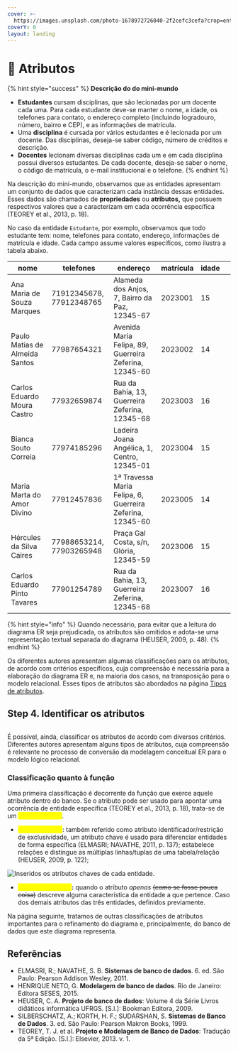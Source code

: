 ```yaml
---
cover: >-
  https://images.unsplash.com/photo-1678972726040-2f2cefc3cefa?crop=entropy&cs=tinysrgb&fm=jpg&ixid=MnwxOTcwMjR8MHwxfHJhbmRvbXx8fHx8fHx8fDE2Nzk0OTQ3ODE&ixlib=rb-4.0.3&q=80
coverY: 0
layout: landing
---
```


# 💪 Atributos

{% hint style="success" %}
**Descrição do do mini-mundo**

* **Estudantes** cursam disciplinas, que são lecionadas por um docente cada uma. Para cada estudante deve-se manter o nome, a idade, os telefones para contato, o endereço completo (incluindo logradouro, número, bairro e CEP), e as informações de matrícula.&#x20;
* Uma **disciplina** é cursada por vários estudantes e é lecionada por um docente. Das disciplinas, deseja-se saber código, número de créditos e descrição.
* **Docentes** lecionam diversas disciplinas cada um e em cada disciplina possui diversos estudantes. De cada docente, deseja-se saber o nome, o código de matrícula, o e-mail institucional e o telefone.
{% endhint %}

Na descrição do mini-mundo, observamos que as entidades apresentam um conjunto de dados que caracterizam cada instância dessas entidades. Esses dados são chamados de **propriedades** ou **atributos,** que possuem respectivos valores que a caracterizam em cada ocorrência específica (TEOREY et al., 2013, p. 18).

No caso da entidade `Estudante`, por exemplo, observamos que todo estudante tem: nome, telefones para contato, endereço, informações de matrícula e idade. Cada campo assume valores específicos, como ilustra a tabela abaixo.

<table><thead><tr><th>nome</th><th>telefones</th><th>endereço</th><th>matrícula</th><th data-type="number">idade</th><th data-hidden data-type="users" data-multiple></th></tr></thead><tbody><tr><td>Ana Maria de Souza Marques</td><td>71912345678, 77912348765</td><td>Alameda dos Anjos, 7, Bairro da Paz, 12345-67</td><td>2023001</td><td>15</td><td></td></tr><tr><td>Paulo Matias de Almeida Santos</td><td>77987654321</td><td>Avenida Maria Felipa, 89, Guerreira Zeferina, 12345-60</td><td>2023002</td><td>14</td><td></td></tr><tr><td>Carlos Eduardo Moura Castro</td><td>77932659874</td><td>Rua da Bahia, 13, Guerreira Zeferina, 12345-68</td><td>2023003</td><td>16</td><td></td></tr><tr><td>Bianca Souto Correia</td><td>77974185296</td><td>Ladeira Joana Angélica, 1, Centro, 12345-01</td><td>2023004</td><td>15</td><td></td></tr><tr><td>Maria Marta do Amor Divino</td><td>77912457836</td><td>1ª Travessa Maria Felipa, 6, Guerreira Zeferina, 12345-60 </td><td>2023005</td><td>14</td><td></td></tr><tr><td>Hércules da Silva Caires</td><td>77988653214, 77903265948</td><td>Praça Gal Costa, s/n, Glória, 12345-59</td><td>2023006</td><td>15</td><td></td></tr><tr><td>Carlos Eduardo Pinto Tavares</td><td>77901254789</td><td>Rua da Bahia, 13, Guerreira Zeferina, 12345-68</td><td>2023007</td><td>16</td><td></td></tr></tbody></table>

{% hint style="info" %}
Quando necessário, para evitar que a leitura do diagrama ER seja prejudicada, os atributos são omitidos e adota-se uma representação textual separada do diagrama (HEUSER, 2009, p. 48).
{% endhint %}

Os diferentes autores apresentam algumas classificações para os atributos, de acordo com critérios específicos, cuja compreensão é necessária para a elaboração do diagrama ER e, na maioria dos casos, na transposição para o modelo relacional. Esses tipos de atributos são abordados na página [Tipos de atributos](tipos-de-atributos.md).



## Step 4. Identificar os atributos

<img src="../../../.gitbook/assets/file.excalidraw (4) (2).svg" alt="" class="gitbook-drawing">

É possível, ainda, classificar os atributos de acordo com diversos critérios. Diferentes autores apresentam alguns tipos de atributos, cuja compreensão é relevante no processo de conversão da modelagem conceitual ER para o modelo lógico relacional.&#x20;

### Classificação quanto à função

Uma primeira classificação é decorrente da função que exerce aquele atributo dentro do banco. Se o atributo pode ser usado para apontar uma ocorrência de entidade específica (TEOREY et al., 2013, p. 18), trata-se de um <mark style="color:yellow;">**atributo chave**</mark>.&#x20;

* <mark style="color:yellow;background-color:yellow;">**Atributo chave**</mark>: também referido como atributo identificador/restrição de exclusividade, um atributo chave é usado para diferenciar entidades de forma específica (ELMASRI; NAVATHE, 2011, p. 137); estabelece relações e distingue as múltiplas linhas/tuplas de uma tabela/relação (HEUSER, 2009, p. 122);&#x20;

<img src="../../../.gitbook/assets/file.excalidraw (3).svg" alt="Inseridos os atributos chaves de cada entidade." class="gitbook-drawing">

* <mark style="color:yellow;background-color:yellow;">**Atributo descritor**</mark>**:** quando o atributo _apenas_ ~~(como se fosse pouca coisa)~~ descreve alguma característica da entidade a que pertence. Caso dos demais atributos das três entidades, definidos previamente.

Na página seguinte, tratamos de outras classificações de atributos importantes para o refinamento do diagrama e, principalmente, do banco de dados que este diagrama representa.



## Referências

* ELMASRI, R.; NAVATHE, S. B. **Sistemas de banco de dados**. 6. ed. São Paulo: Pearson Addison Wesley, 2011.
* HENRIQUE NETO, G. **Modelagem de banco de dados**. Rio de Janeiro: Editora SESES, 2015.
* HEUSER, C. A. **Projeto de banco de dados**: Volume 4 da Série Livros did́áticos informática UFRGS. \[S.l.]: Bookman Editora, 2009.
* SILBERSCHATZ, A.; KORTH, H. F.; SUDARSHAN, S. **Sistemas de Banco de Dados**. 3. ed. São Paulo: Pearson Makron Books, 1999.
* TEOREY, T. J. et al. **Projeto e Modelagem de Banco de Dados**: Tradução da 5ª Edição. \[S.l.]: Elsevier, 2013. v. 1.

